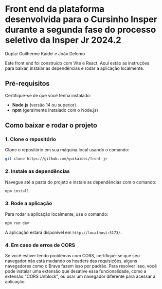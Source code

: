 # Front end da plataforma desenvolvida para o Cursinho Insper durante a segunda fase do processo seletivo da Insper Jr 2024.2

Dupla: Guilherme Kaidei e João Delomo

Este front end foi construído com Vite e React. Aqui estão as instruções para baixar, instalar as dependências e rodar a aplicação localmente.

## Pré-requisitos

Certifique-se de que você tenha instalado:
- **Node.js** (versão 14 ou superior)
- **npm** (geralmente instalado com o Node.js)

## Como baixar e rodar o projeto

### 1. Clone o repositório

Clone o repositório em sua máquina local usando o comando:

```bash
git clone https://github.com/guikaidei/front-jr
```

### 2. Instale as dependências

Navegue até a pasta do projeto e instale as dependências com o comando:

```bash
npm install
```

### 3. Rode a aplicação

Para rodar a aplicação localmente, use o comando:

```bash
npm run dev
```

A aplicação estará disponível em `http://localhost:5173/`.

### 4. Em caso de erros de CORS

Se você estiver tendo problemas com CORS, certifique-se que seu navegador não está mudando os headers das requisições, alguns navegadores como o Brave fazem isso por padrão. Para resolver isso, você pode instalar uma extensão que desative essa funcionalidade, como a extensão "CORS Unblock", ou usar um navegador diferente para acessar a aplicação.